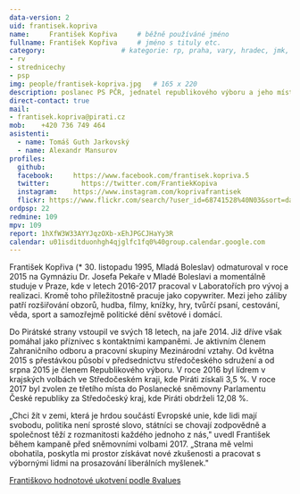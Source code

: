 ```yaml
---
data-version: 2
uid: frantisek.kopriva
name:     František Kopřiva  	# běžně používáné jméno
fullname: František Kopřiva  	# jméno s tituly etc.
category:                 	# kategorie: rp, praha, vary, hradec, jmk, senat
- rv
- strednicechy
- psp
img: people/frantisek-kopriva.jpg   # 165 x 220
description: poslanec PS PČR, jednatel republikového výboru a jeho místopředseda             	# kratký popis, max 160 znaků
direct-contact: true
mail:
- frantisek.kopriva@pirati.cz
mob:	+420 736 749 464	
asistenti: 
  - name: Tomáš Guth Jarkovský
  - name: Alexandr Mansurov	  
profiles:
  github:       
  facebook:     https://www.facebook.com/frantisek.kopriva.5
  twitter: 		  https://twitter.com/FrantiekKopiva
  instagram:    https://www.instagram.com/koprivafrantisek
  flickr: https://www.flickr.com/search/?user_id=68741528%40N03&sort=date-t&view_all=1&text=Fr%20Kop
ordpsp: 22
redmine: 109
mpv: 109
report: 1hXfW3W33AYYJqzOXb-xEhJPGCJHaYy3R
calendar: u01isditduonhgh4qjglfc1fq0%40group.calendar.google.com
---
```


František Kopřiva (* 30. listopadu 1995, Mladá Boleslav) odmaturoval v roce 2015 na Gymnáziu Dr. Josefa Pekaře v Mladé Boleslavi a momentálně studuje v Praze, kde v letech 2016-2017 pracoval v Laboratořích pro vývoj a realizaci. Kromě toho příležitostně pracuje jako copywriter. Mezi jeho záliby patří rozšiřování obzorů, hudba, filmy, knížky, hry, tvůrčí psaní, cestování, věda, sport a samozřejmě politické dění světové i domácí.

Do Pirátské strany vstoupil ve svých 18 letech, na jaře 2014. Již dříve však pomáhal jako příznivec s kontaktními kampaněmi. Je aktivním členem Zahraničního odboru a pracovní skupiny Mezinárodní vztahy. Od května 2015 s přestávkou působí v předsednictvu středočeského sdružení a od srpna 2015 je členem Republikového výboru. V roce 2016 byl lídrem v krajských volbách ve Středočeském kraji, kde Piráti získali 3,5 %. V roce 2017 byl zvolen ze třetího místa do Poslanecké sněmovny Parlamentu České republiky za Středočeský kraj, kde Piráti obdrželi 12,08 %. 

„Chci žít v zemi, která je hrdou součástí Evropské unie, kde lidi mají svobodu, politika není sprosté slovo, státníci se chovají zodpovědně a společnost těží z rozmanitosti každého jednoho z nás," uvedl František během kampaně před sněmovními volbami 2017. „Strana mě velmi obohatila, poskytla mi prostor získávat nové zkušenosti a pracovat s výbornými lidmi na prosazování liberálních myšlenek." 

[Františkovo hodnotové ukotvení podle 8values](https://forum.pirati.cz/resources/image/17093)
